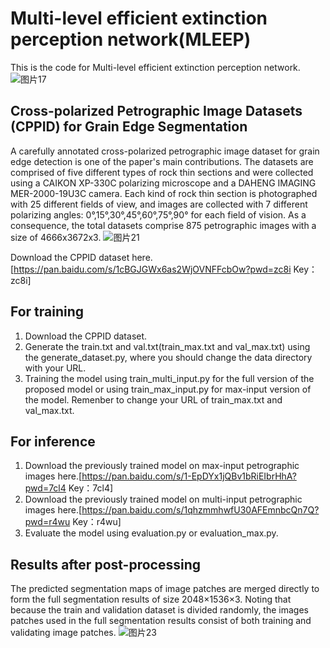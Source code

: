 # Multi-level efficient extinction perception network(MLEEP)
This is the code for Multi-level efficient extinction perception network.
![图片17](https://user-images.githubusercontent.com/46095890/157889524-cd356d86-5473-4587-886c-4759bb2d117c.png)


## Cross-polarized Petrographic Image Datasets (CPPID) for Grain Edge Segmentation

A carefully annotated cross-polarized petrographic image dataset for grain edge detection is one of the paper's main contributions. The datasets are comprised of five different types of rock thin sections and were collected using a CAIKON XP-330C polarizing microscope and a DAHENG IMAGING MER-2000-19U3C camera. Each kind of rock thin section is photographed with 25 different fields of view, and images are collected with 7 different polarizing angles: 0°,15°,30°,45°,60°,75°,90° for each field of vision. As a consequence, the total datasets comprise 875 petrographic images with a size of 4666x3672x3.
![图片21](https://user-images.githubusercontent.com/46095890/156997744-001e6a82-81bf-4e97-a51b-496da75a979e.png)

Download the CPPID dataset here. [https://pan.baidu.com/s/1cBGJGWx6as2WjOVNFFcbOw?pwd=zc8i 
Key：zc8i]

## For training
1. Download the CPPID dataset.
2. Generate the train.txt and val.txt(train_max.txt and val_max.txt) using the generate_dataset.py, where you should change the data directory with your URL.
3. Training the model using train_multi_input.py for the full version of the proposed model or using train_max_input.py for max-input version of the model. Remenber to change your URL of train_max.txt and val_max.txt.

## For inference

1. Download the previously trained model on max-input petrographic images here.[https://pan.baidu.com/s/1-EpDYx1jQBv1bRiEIbrHhA?pwd=7cl4 
Key：7cl4]
2. Download the previously trained model on multi-input petrographic images here.[https://pan.baidu.com/s/1qhzmmhwfU30AFEmnbcQn7Q?pwd=r4wu 
Key：r4wu]
3. Evaluate the model using evaluation.py or evaluation_max.py.

## Results after post-processing
The predicted segmentation maps of image patches are merged directly to form the full segmentation results of size 2048×1536×3. Noting that because the train and validation dataset is divided randomly, the images patches used in the full segmentation results consist of both training and validating image patches. 
![图片23](https://user-images.githubusercontent.com/46095890/156997730-0e3bf266-d2ad-46c1-81cb-18a5276b9fc4.png)

